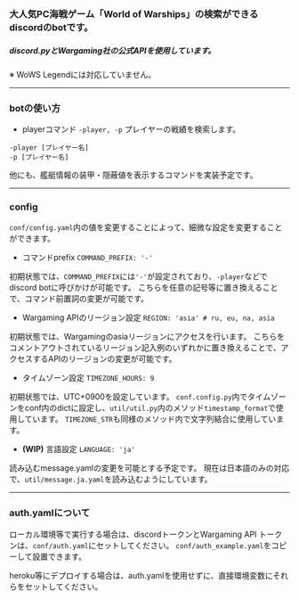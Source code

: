 ### 大人気PC海戦ゲーム「World of Warships」の検索ができるdiscordのbotです。
##### discord.pyとWargaming社の公式APIを使用しています。

※ WoWS Legendには対応していません。

***

### botの使い方

* playerコマンド `-player, -p`
プレイヤーの戦績を検索します。

```
-player [プレイヤー名]
-p [プレイヤー名]
```

他にも、艦艇情報の装甲・隠蔽値を表示するコマンドを実装予定です。

***

### config

`conf/config.yaml`内の値を変更することによって、細微な設定を変更することができます。

* コマンドprefix
`COMMAND_PREFIX: '-'`

初期状態では、`COMMAND_PREFIX`には`'-'`が設定されており、`-player`などでdiscord botに呼びかけが可能です。
こちらを任意の記号等に置き換えることで、コマンド前置詞の変更が可能です。

* Wargaming APIのリージョン設定
`REGION: 'asia' # ru, eu, na, asia`

初期状態では、Wargamingのasiaリージョンにアクセスを行います。
こちらをコメントアウトされているリージョン記入例のいずれかに置き換えることで、アクセスするAPIのリージョンの変更が可能です。

* タイムゾーン設定
`TIMEZONE_HOURS: 9`

初期状態では、UTC+0900を設定しています。
`conf.config.py`内でタイムゾーンをconf内のdictに設定し、`util/util.py`内のメソッド`timestamp_format`で使用しています。
`TIMEZONE_STR`も同様のメソッド内で文字列結合に使用しています。

* **(WIP)** 言語設定
`LANGUAGE: 'ja'`

読み込むmessage.yamlの変更を可能とする予定です。
現在は日本語のみの対応で、`util/message.ja.yaml`を読み込むようにしています。

***

### auth.yamlについて

ローカル環境等で実行する場合は、discordトークンとWargaming API トークンは、`conf/auth.yaml`にセットしてください。
`conf/auth_example.yaml`をコピーして設置できます。

heroku等にデプロイする場合は、auth.yamlを使用せずに、直接環境変数にそれらをセットしてください。

